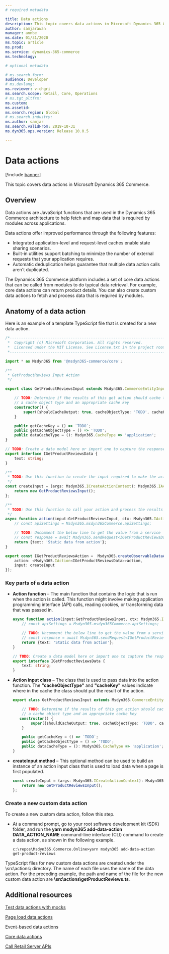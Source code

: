 ```yaml
---
# required metadata

title: Data actions
description: This topic covers data actions in Microsoft Dynamics 365 Commerce.
author: samjarawan
manager: annbe
ms.date: 01/31/2020
ms.topic: article
ms.prod: 
ms.service: dynamics-365-commerce
ms.technology: 

# optional metadata

# ms.search.form: 
audience: Developer
# ms.devlang: 
ms.reviewer: v-chgri
ms.search.scope: Retail, Core, Operations
# ms.tgt_pltfrm: 
ms.custom: 
ms.assetid: 
ms.search.region: Global
# ms.search.industry: 
ms.author: samjar
ms.search.validFrom: 2019-10-31
ms.dyn365.ops.version: Release 10.0.5

---
```

# Data actions

[!include [banner](../includes/banner.md)]

This topic covers data actions in Microsoft Dynamics 365 Commerce.

## Overview

Data actions are JavaScript functions that are used in the Dynamics 365 Commerce architecture to help fetch and map data that is required by modules across applications.

Data actions offer improved performance through the following features:

- Integrated application-level and request-level caches enable state sharing scenarios.
- Built-in utilities support batching to minimize the number of external requests that your application requires.
- Automatic deduplication helps guarantee that multiple data action calls aren't duplicated.

The Dynamics 365 Commerce platform includes a set of core data actions that can be called from modules to do typical data retrieval. For example, core data actions can return product details. You can also create custom data actions to fetch and process data that is required by modules.

## Anatomy of a data action

Here is an example of a template TypeScript file that is created for a new data action.

```Typescript
/*---------------------------------------------------------------------------------------------
 *  Copyright (c) Microsoft Corporation. All rights reserved.
 *  Licensed under the MIT License. See License.txt in the project root for license information.
 *--------------------------------------------------------------------------------------------*/

import * as Msdyn365 from '@msdyn365-commerce/core';

/**
 * GetProductReviews Input Action
 */

export class GetProductReviewsInput extends Msdyn365.CommerceEntityInput implements Msdyn365.IActionInput {

    // TODO: Determine if the results of this get action should cache the results and if so provide
    // a cache object type and an appropriate cache key
    constructor() {
        super({shouldCacheOutput: true, cacheObjectType: 'TODO', cacheKey: 'TODO'});
    }

    public getCacheKey = () => `TODO`;
    public getCacheObjectType = () => 'TODO';
    public dataCacheType = (): Msdyn365.CacheType => 'application';
}

// TODO: Create a data model here or import one to capture the response of the action
export interface IGetProductReviewsData {
    text: string;
}

/**
 * TODO: Use this function to create the input required to make the action call
 */
const createInput = (args: Msdyn365.ICreateActionContext): Msdyn365.IActionInput => {
    return new GetProductReviewsInput();
};

/**
 * TODO: Use this function to call your action and process the results as needed
 */
async function action(input:GetProductReviewsInput, ctx: Msdyn365.IActionContext):Promise<IGetProductReviewsData> {
    // const apiSettings = Msdyn365.msdyn365Commerce.apiSettings;

    // TODO: Uncomment the below line to get the value from a service
    // const response = await Msdyn365.sendRequest<IGetProductReviewsData[]>('/get/example/id/1', 'get');
    return {text: 'Static data from action'};
}

export const IGetProductReviewsAction =  Msdyn365.createObservableDataAction({
    action: <Msdyn365.IAction<IGetProductReviewsData>>action,
    input: createInput
});
```

### Key parts of a data action

* **Action function** – The main function that contains the logic that is run when the action is called. This function might involve making application programming interface (API) calls, reading cookies, or transforming data that was passed in.

    ```Typescript
    async function action(input:GetProductReviewsInput, ctx: Msdyn365.IActionContext):Promise<IGetProductReviewsData> {
        // const apiSettings = Msdyn365.msdyn365Commerce.apiSettings;

        // TODO: Uncomment the below line to get the value from a service
        // const response = await Msdyn365.sendRequest<IGetProductReviewsData[]>('/get/example/id/1', 'get');
        return {text: 'Static data from action'};
    }

    // TODO: Create a data model here or import one to capture the response of the action
    export interface IGetProductReviewsData {
        text: string;
    }
    ```

* **Action input class** – The class that is used to pass data into the action function. The **"cacheObjectType"** and **"cacheKey"** values indicate where in the cache the class should put the result of the action.

    ```Typescript
    export class GetProductReviewsInput extends Msdyn365.CommerceEntityInput implements Msdyn365.IActionInput {

        // TODO: Determine if the results of this get action should cache the results and if so provide
        // a cache object type and an appropriate cache key
       constructor() {
            super({shouldCacheOutput: true, cacheObjectType: 'TODO', cacheKey: 'TODO'});
        }

        public getCacheKey = () => `TODO`;
        public getCacheObjectType = () => 'TODO';
        public dataCacheType = (): Msdyn365.CacheType => 'application';
    }
    ```

* **createInput method** – This optional method can be used to build an instance of an action input class that is used to load data when a page is first populated. 

    ```Typescript
    const createInput = (args: Msdyn365.ICreateActionContext): Msdyn365.IActionInput => {
        return new GetProductReviewsInput();
    };
    ```

### Create a new custom data action

To create a new custom data action, follow this step.

- At a command prompt, go to your root software development kit (SDK) folder, and run the **yarn msdyn365 add-data-action DATA\_ACTION\_NAME** command-line interface (CLI) command to create a data action, as shown in the following example.

    ```
    c:\repos\Msdyn365.Commerce.Online>yarn msdyn365 add-data-action get-product-reviews
    ```

TypeScript files for new custom data actions are created under the \\src\\actions\\ directory. The name of each file uses the name of the data action. For the preceding example, the path and name of the file for the new custom data action are **\\src\\actions\\getProductReviews.ts**.

## Additional resources

[Test data actions with mocks](test-data-action-mocks.md)

[Page load data actions](page-load-data-action.md)

[Event-based data actions](event-based-data-actions.md)

[Core data actions](core-data-actions.md)

[Call Retail Server APIs](call-retail-server-apis.md)

